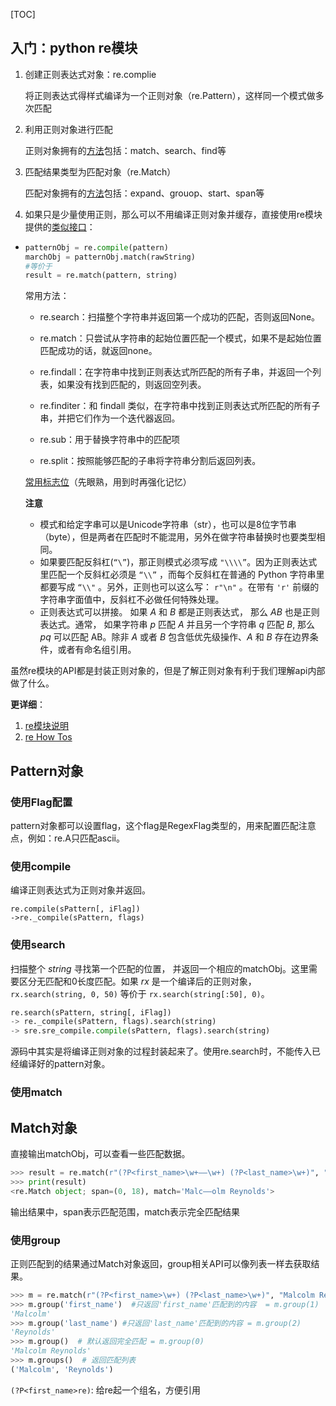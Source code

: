 [TOC]

## 入门：python re模块

1. 创建正则表达式对象：re.complie

   将正则表达式得样式编译为一个正则对象（re.Pattern），这样同一个模式做多次匹配

2. 利用正则对象进行匹配

   正则对象拥有的[方法](https://docs.python.org/zh-cn/3.7/library/re.html?highlight=findall#re-objects)包括：match、search、find等

3. 匹配结果类型为匹配对象（re.Match）

   匹配对象拥有的[方法](https://docs.python.org/zh-cn/3.7/library/re.html?highlight=findall#match-objects)包括：expand、grouop、start、span等

4. 如果只是少量使用正则，那么可以不用编译正则对象并缓存，直接使用re模块提供的[类似接口](https://docs.python.org/zh-cn/3.7/library/re.html?highlight=findall#re.search)：

- ```python
  patternObj = re.compile(pattern)
  marchObj = patternObj.match(rawString)
  #等价于
  result = re.match(pattern, string)
  ```

  常用方法：

  - re.search：扫描整个字符串并返回第一个成功的匹配，否则返回None。
  - re.match：只尝试从字符串的起始位置匹配一个模式，如果不是起始位置匹配成功的话，就返回none。

  - re.findall：在字符串中找到正则表达式所匹配的所有子串，并返回一个列表，如果没有找到匹配的，则返回空列表。
  - re.finditer：和 findall 类似，在字符串中找到正则表达式所匹配的所有子串，并把它们作为一个迭代器返回。

  

  - re.sub：用于替换字符串中的匹配项
  - re.split：按照能够匹配的子串将字符串分割后返回列表。

  [常用标志位](https://docs.python.org/zh-cn/3.7/library/re.html#re.A)（先眼熟，用到时再强化记忆）

  **注意**

  - 模式和给定字串可以是Unicode字符串（str），也可以是8位字节串（byte），但是两者在匹配时不能混用，另外在做字符串替换时也要类型相同。
  - 如果要匹配反斜杠(`“\”`)，那正则模式必须写成 `"\\\\”`。因为正则表达式里匹配一个反斜杠必须是 `“\\”` ，而每个反斜杠在普通的 Python 字符串里都要写成 `“\\"` 。另外，正则也可以这么写： `r"\n"` 。在带有 `'r'` 前缀的字符串字面值中，反斜杠不必做任何特殊处理。 
  - 正则表达式可以拼接。 如果 *A* 和 *B* 都是正则表达式， 那么 *AB* 也是正则表达式。通常， 如果字符串 *p* 匹配 *A* 并且另一个字符串 *q* 匹配 *B*, 那么 *pq* 可以匹配 AB。除非 *A* 或者 *B* 包含低优先级操作、*A* 和 *B* 存在边界条件，或者有命名组引用。

虽然re模块的API都是封装正则对象的，但是了解正则对象有利于我们理解api内部做了什么。

**更详细**：

1. [re模块说明](https://docs.python.org/zh-cn/3.7/library/re.html)
2. [re How Tos](https://docs.python.org/zh-cn/3.7/howto/regex.html#regex-howto)

## Pattern对象

### 使用Flag配置

pattern对象都可以设置flag，这个flag是RegexFlag类型的，用来配置匹配注意点，例如：re.A只匹配ascii。

### 使用compile

编译正则表达式为正则对象并返回。

```
re.compile(sPattern[, iFlag])
->re._compile(sPattern, flags)
```

### 使用search

扫描整个 *string* 寻找第一个匹配的位置， 并返回一个相应的matchObj。这里需要区分无匹配和0长度匹配。如果 *rx* 是一个编译后的正则对象， `rx.search(string, 0, 50)` 等价于 `rx.search(string[:50], 0)`。

```python
re.search(sPattern, string[, iFlag])
-> re._compile(sPattern, flags).search(string)
-> sre.sre_compile.compile(sPattern, flags).search(string)
```

源码中其实是将编译正则对象的过程封装起来了。使用re.search时，不能传入已经编译好的pattern对象。

### 使用match

## Match对象

直接输出matchObj，可以查看一些匹配数据。

```python
>>> result = re.match(r"(?P<first_name>\w+——\w+) (?P<last_name>\w+)", "Malc——olm Reynolds 胡同华人 dwr")
>>> print(result)
<re.Match object; span=(0, 18), match='Malc——olm Reynolds'>
```

输出结果中，span表示匹配范围，match表示完全匹配结果

### 使用group

正则匹配到的结果通过Match对象返回，group相关API可以像列表一样去获取结果。

```python
>>> m = re.match(r"(?P<first_name>\w+) (?P<last_name>\w+)", "Malcolm Reynolds")
>>> m.group('first_name')  #只返回'first_name'匹配到的内容  = m.group(1)
'Malcolm'
>>> m.group('last_name') #只返回'last_name'匹配到的内容 = m.group(2)
'Reynolds'
>>> m.group()  # 默认返回完全匹配 = m.group(0)
'Malcolm Reynolds'
>>> m.groups()  # 返回匹配列表
('Malcolm', 'Reynolds')
```

`(?P<first_name>re)`:  给re起一个组名，方便引用